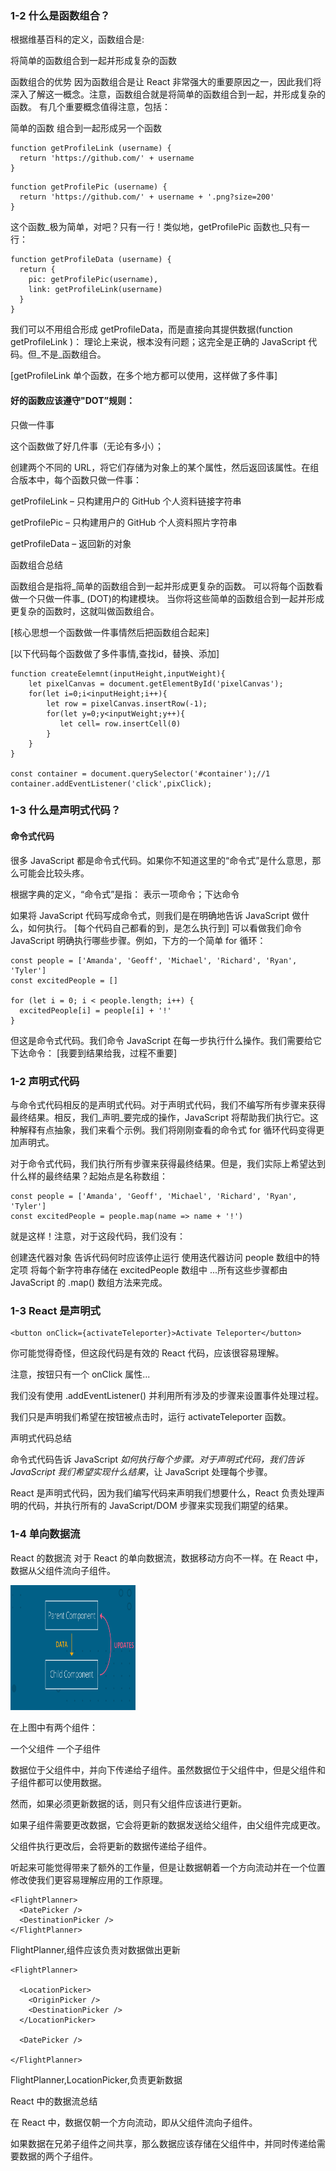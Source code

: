 
### 1-2 什么是函数组合？

根据维基百科的定义，函数组合是:

将简单的函数组合到一起并形成复杂的函数

函数组合的优势
因为函数组合是让 React 非常强大的重要原因之一，因此我们将深入了解这一概念。注意，函数组合就是将简单的函数组合到一起，并形成复杂的函数。
有几个重要概念值得注意，包括：

简单的函数
组合到一起形成另一个函数

```$xslt
function getProfileLink (username) {
  return 'https://github.com/' + username
}
```

```$xslt
function getProfilePic (username) {
  return 'https://github.com/' + username + '.png?size=200'
}
```

这个函数_极为简单，对吧？只有一行！类似地，getProfilePic 函数也_只有一行：

```$xslt
function getProfileData (username) {
  return {
    pic: getProfilePic(username),
    link: getProfileLink(username)
  }
}
```

我们可以不用组合形成 getProfileData，而是直接向其提供数据(function getProfileLink )：
理论上来说，根本没有问题；这完全是正确的 JavaScript 代码。但_不是_函数组合。

[getProfileLink 单个函数，在多个地方都可以使用，这样做了多件事]

#### 好的函数应该遵守"DOT”规则：

只做一件事

这个函数做了好几件事（无论有多小）；

创建两个不同的 URL，将它们存储为对象上的某个属性，然后返回该属性。在组合版本中，每个函数只做一件事：

getProfileLink – 只构建用户的 GitHub 个人资料链接字符串

getProfilePic – 只构建用户的 GitHub 个人资料照片字符串

getProfileData – 返回新的对象


函数组合总结

函数组合是指将_简单的函数组合到一起并形成更复杂的函数。
可以将每个函数看做一个只做一件事_ (DOT)的构建模块。
当你将这些简单的函数组合到一起并形成更复杂的函数时，这就叫做函数组合。

[核心思想一个函数做一件事情然后把函数组合起来]

[以下代码每个函数做了多件事情,查找id，替换、添加]

```$xslt
function createEelemnt(inputHeight,inputWeight){
    let pixelCanvas = document.getElementById('pixelCanvas');
    for(let i=0;i<inputHeight;i++){
        let row = pixelCanvas.insertRow(-1);
        for(let y=0;y<inputWeight;y++){
           let cell= row.insertCell(0)
        }
    }
}

const container = document.querySelector('#container');//1
container.addEventListener('click',pixClick);
```

### 1-3  什么是声明式代码？

#### 命令式代码
很多 JavaScript 都是命令式代码。如果你不知道这里的“命令式”是什么意思，那么可能会比较头疼。

根据字典的定义，“命令式”是指：
表示一项命令；下达命令

如果将 JavaScript 代码写成命令式，则我们是在明确地告诉 JavaScript 做什么，如何执行。
[每个代码自己都看的到，是怎么执行到]
可以看做我们命令 JavaScript 明确执行哪些步骤。例如，下方的一个简单 for 循环：

```$xslt
const people = ['Amanda', 'Geoff', 'Michael', 'Richard', 'Ryan', 'Tyler']
const excitedPeople = []

for (let i = 0; i < people.length; i++) {
  excitedPeople[i] = people[i] + '!'
}
```

但这是命令式代码。我们命令 JavaScript 在每一步执行什么操作。我们需要给它下达命令：
[我要到结果给我，过程不重要]
### 1-2 声明式代码

与命令式代码相反的是声明式代码。对于声明式代码，我们不编写所有步骤来获得最终结果。相反，我们_声明_要完成的操作，JavaScript 将帮助我们执行它。这种解释有点抽象，我们来看个示例。我们将刚刚查看的命令式 for 循环代码变得更加声明式。

对于命令式代码，我们执行所有步骤来获得最终结果。但是，我们实际上希望达到什么样的最终结果？起始点是名称数组：

```$xslt
const people = ['Amanda', 'Geoff', 'Michael', 'Richard', 'Ryan', 'Tyler']
const excitedPeople = people.map(name => name + '!')

```

就是这样！注意，对于这段代码，我们没有：

创建迭代器对象
告诉代码何时应该停止运行
使用迭代器访问 people 数组中的特定项
将每个新字符串存储在 excitedPeople 数组中
...所有这些步骤都由 JavaScript 的 .map() 数组方法来完成。


### 1-3  React 是声明式
```$xslt
<button onClick={activateTeleporter}>Activate Teleporter</button>
```
你可能觉得奇怪，但这段代码是有效的 React 代码，应该很容易理解。

注意，按钮只有一个 onClick 属性... 

我们没有使用 .addEventListener() 并利用所有涉及的步骤来设置事件处理过程。

我们只是声明我们希望在按钮被点击时，运行 activateTeleporter 函数。

声明式代码总结

命令式代码告诉 JavaScript _如何执行每个步骤。对于声明式代码，我们告诉 JavaScript 我们希望实现什么结果_，让 JavaScript 处理每个步骤。

React 是声明式代码，因为我们编写代码来声明我们想要什么，React 负责处理声明的代码，并执行所有的 JavaScript/DOM 步骤来实现我们期望的结果。


### 1-4 单向数据流

React 的数据流
对于 React 的单向数据流，数据移动方向不一样。在 React 中，数据从父组件流向子组件。

<img src="image/react_data.jpg" width="200px" height="200px" alt="">

在上图中有两个组件：

一个父组件
一个子组件

数据位于父组件中，并向下传递给子组件。虽然数据位于父组件中，但是父组件和子组件都可以使用数据。

然而，如果必须更新数据的话，则只有父组件应该进行更新。

如果子组件需要更改数据，它会将更新的数据发送给父组件，由父组件完成更改。

父组件执行更改后，会将更新的数据传递给子组件。

听起来可能觉得带来了额外的工作量，但是让数据朝着一个方向流动并在一个位置修改使我们更容易理解应用的工作原理。


```$xslt
<FlightPlanner>
  <DatePicker />
  <DestinationPicker />
</FlightPlanner>
```
FlightPlanner,组件应该负责对数据做出更新


```$xslt
<FlightPlanner>

  <LocationPicker>
    <OriginPicker />
    <DestinationPicker />
  </LocationPicker>

  <DatePicker />

</FlightPlanner>
```

FlightPlanner,LocationPicker,负责更新数据

React 中的数据流总结

在 React 中，数据仅朝一个方向流动，即从父组件流向子组件。

如果数据在兄弟子组件之间共享，那么数据应该存储在父组件中，并同时传递给需要数据的两个子组件。

